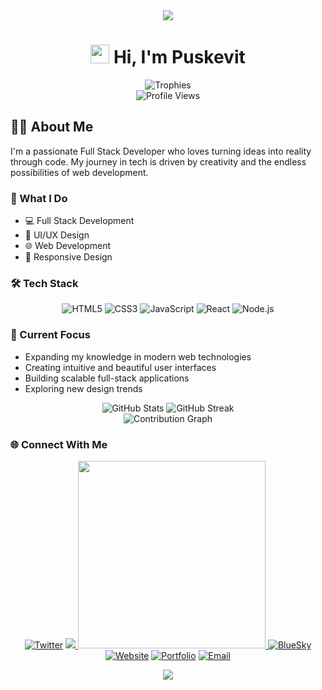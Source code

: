 <div align="center">
  <img src="https://readme-typing-svg.herokuapp.com/?lines=Welcome+to+my+Profile!;I'm+Puskevit!;Full+Stack+Developer;Game+Developer&center=true&width=380&height=50&color=FF0000">
</div>

<h1 align="center">
  <img src="https://media.giphy.com/media/hvRJCLFzcasrR4ia7z/giphy.gif" width="30px"/> 
  Hi, I'm Puskevit
</h1>

<div align="center">
  <img src="https://github-profile-trophy.vercel.app/?username=rbxpusk&theme=darkhub&no-frame=true&row=1&column=6" alt="Trophies" />
</div>

<div align="center">
  <img src="https://komarev.com/ghpvc/?username=puskevit&style=flat-square&color=ff0000" alt="Profile Views"/>
</div>

## 👨‍💻 About Me

I'm a passionate Full Stack Developer who loves turning ideas into reality through code. My journey in tech is driven by creativity and the endless possibilities of web development.

### 🚀 What I Do

- 💻 Full Stack Development
- 🎨 UI/UX Design
- 🌐 Web Development
- 📱 Responsive Design

### 🛠️ Tech Stack

<div align="center">
  
  ![HTML5](https://img.shields.io/badge/-HTML5-E34F26?style=flat-square&logo=html5&logoColor=white)
  ![CSS3](https://img.shields.io/badge/-CSS3-1572B6?style=flat-square&logo=css3)
  ![JavaScript](https://img.shields.io/badge/-JavaScript-F7DF1E?style=flat-square&logo=javascript&logoColor=black)
  ![React](https://img.shields.io/badge/-React-61DAFB?style=flat-square&logo=react&logoColor=black)
  ![Node.js](https://img.shields.io/badge/-Node.js-339933?style=flat-square&logo=node.js&logoColor=white)
  
</div>

### 🎯 Current Focus

- Expanding my knowledge in modern web technologies
- Creating intuitive and beautiful user interfaces
- Building scalable full-stack applications
- Exploring new design trends

<div align="center">
  <img src="https://github-readme-stats.vercel.app/api?username=rbxpusk&show_icons=true&theme=red&bg_color=0D1117&hide_border=true" alt="GitHub Stats">
  <img src="https://github-readme-streak-stats.herokuapp.com/?user=rbxpusk&theme=dark&ring=ff0000&fire=ff0000&currStreakLabel=ff0000" alt="GitHub Streak">
</div>

<div align="center">
  <img src="https://github-readme-activity-graph.vercel.app/graph?username=rbxpusk&theme=redical&hide_border=true" alt="Contribution Graph">
</div>

### 🌐 Connect With Me

<div align="center">
  
[![Twitter](https://img.shields.io/badge/Twitter-@puskvit-ff0000?style=for-the-badge&logo=twitter)](https://twitter.com/puskvit)
<a href="#" target="_blank">
  <img src="https://img.shields.io/badge/Discord-puskevi-ff0000?style=for-the-badge&logo=discord&logoColor=white&labelColor=black">
  <img src="https://discord.c99.nl/widget/theme-4/puskevi.png" width="300"/>
</a>
[![BlueSky](https://img.shields.io/badge/BlueSky-diceblox-ff0000?style=for-the-badge&logo=bluesky)](https://bsky.app)
[![Website](https://img.shields.io/badge/Website-freeflip.gg-ff0000?style=for-the-badge&logo=google-chrome)](https://freeflip.gg)
[![Portfolio](https://img.shields.io/badge/Portfolio-puskevit.fun-ff0000?style=for-the-badge&logo=google-chrome)](https://puskevit.fun)
[![Email](https://img.shields.io/badge/Email-rbxpusk@gmail.com-ff0000?style=for-the-badge&logo=gmail)](mailto:rbxpusk@gmail.com)

</div>

<div align="center">
  <img src="https://capsule-render.vercel.app/api?type=waving&color=ff0000&height=100&section=footer&animation=twinkling">
</div>